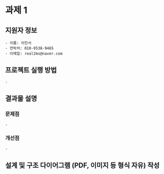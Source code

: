 # 과제 1

## 지원자 정보
    - 이름: 이민서
    - 연락처: 010-9538-9465
    - 이메일: real2ms@naver.com

## 프로젝트 실행 방법
    - 

## 결과물 설명
### 문제점
    - 
### 개선점
    - 

## 설계 및 구조 다이어그램 (PDF, 이미지 등 형식 자유) 작성